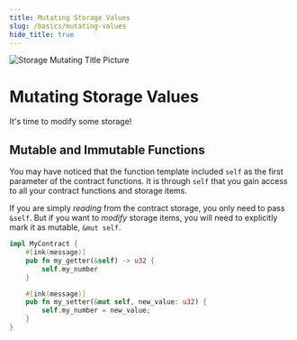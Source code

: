 ```yaml
---
title: Mutating Storage Values
slug: /basics/mutating-values
hide_title: true
---
```


![Storage Mutating Title Picture](/img/title/storage-mutating.svg)

# Mutating Storage Values

It's time to modify some storage!

## Mutable and Immutable Functions

You may have noticed that the function template included `self` as the first parameter of the
contract functions. It is through `self` that you gain access to all your contract functions and
storage items.

If you are simply _reading_ from the contract storage, you only need to pass `&self`. But
if you want to _modify_ storage items, you will need to explicitly mark it as mutable,
`&mut self`.

```rust
impl MyContract {
    #[ink(message)]
    pub fn my_getter(&self) -> u32 {
        self.my_number
    }

    #[ink(message)]
    pub fn my_setter(&mut self, new_value: u32) {
        self.my_number = new_value;
    }
}
```
